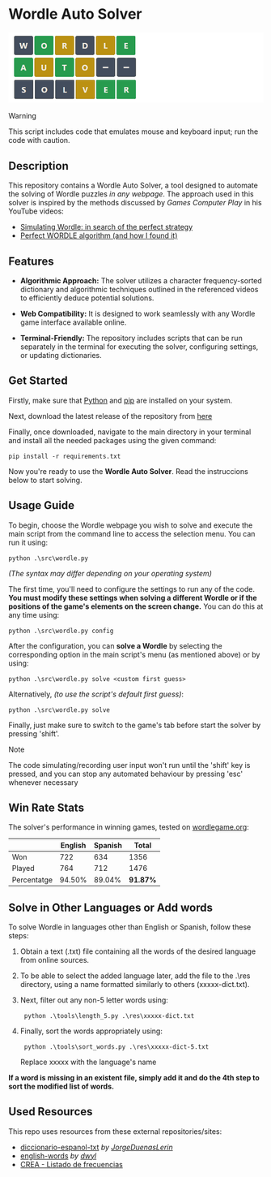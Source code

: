 # Wordle Auto Solver
![](/res/title.png)

> [!WARNING]  
> This script includes code that emulates mouse and keyboard input; run the code with caution.

## Description
This repository contains a Wordle Auto Solver, a tool designed to automate the solving of Wordle puzzles *in any webpage*. The approach used in this solver is inspired by the methods discussed by *Games Computer Play* in his YouTube videos:
- [Simulating Wordle: in search of the perfect strategy](https://youtu.be/ZCSajRqzYyg?si=3bOTbp9qbbUQmoCU)
- [Perfect WORDLE algorithm (and how I found it)](https://youtu.be/sVCe779YC6A?si=_IKnXR-EXDeHmubC)

## Features
- **Algorithmic Approach:** The solver utilizes a character frequency-sorted dictionary and algorithmic techniques outlined in the referenced videos to efficiently deduce potential solutions.

- **Web Compatibility:** It is designed to work seamlessly with any Wordle game interface available online.

- **Terminal-Friendly:** The repository includes scripts that can be run separately in the terminal for executing the solver, configuring settings, or updating dictionaries.

## Get Started
Firstly, make sure that [Python](https://www.python.org/downloads/) and [pip](https://pypi.org/project/pip/) are installed on your system.

Next, download the latest release of the repository from [here](https://github.com/albert-ce/wordle-auto-solver/releases)

Finally, once downloaded, navigate to the main directory in your terminal and install all the needed packages using the given command:

    pip install -r requirements.txt

Now you're ready to use the **Wordle Auto Solver**. Read the instruccions below to start solving.

## Usage Guide
To begin, choose the Wordle webpage you wish to solve and execute the main script from the command line to access the selection menu. You can run it using:

    python .\src\wordle.py

*(The syntax may differ depending on your operating system)*

The first time, you'll need to configure the settings to run any of the code. **You must modify these settings when solving a different Wordle or if the positions of the game's elements on the screen change.** You can do this at any time using:

    python .\src\wordle.py config

After the configuration, you can **solve a Wordle** by selecting the corresponding option in the main script's menu (as mentioned above) or by using:

    python .\src\wordle.py solve <custom first guess>

Alternatively, *(to use the script's default first guess)*:

    python .\src\wordle.py solve

Finally, just make sure to switch to the game's tab before start the solver by pressing 'shift'.

> [!NOTE]  
> The code simulating/recording user input won't run until the 'shift' key is pressed, and you can stop any automated behaviour by pressing 'esc' whenever necessary

## Win Rate Stats
The solver's performance in winning games, tested on [wordlegame.org](https://wordlegame.org/):

|             | English | Spanish | Total      |
|-------------|---------|---------|------------|
| Won         | 722     | 634     | 1356       |
| Played      | 764     | 712     | 1476       |
| Percentatge | 94.50%  | 89.04%  | **91.87%** |

## Solve in Other Languages or Add words
To solve Wordle in languages other than English or Spanish, follow these steps:

1. Obtain a text (.txt) file containing all the words of the desired language from online sources.

2. To be able to select the added language later, add the file to the .\res directory, using a name formatted similarly to others (xxxxx-dict.txt).

3. Next, filter out any non-5 letter words using:

        python .\tools\length_5.py .\res\xxxxx-dict.txt


4. Finally, sort the words appropriately using:

        python .\tools\sort_words.py .\res\xxxxx-dict-5.txt

    Replace xxxxx with the language's name

**If a word is missing in an existent file, simply add it and do the 4th step to sort the modified list of words.**

## Used Resources
This repo uses resources from these external repositories/sites:
- [diccionario-espanol-txt](https://github.com/JorgeDuenasLerin/diccionario-espanol-txt) *by [JorgeDuenasLerin](https://github.com/JorgeDuenasLerin)*
- [english-words](https://github.com/dwyl/english-words/) *by [dwyl](https://github.com/dwyl)*
- [CREA - Listado de frecuencias](hthttps://corpus.rae.es/lfrecuencias.html)